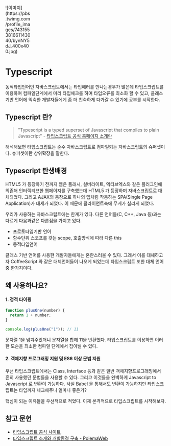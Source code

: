 <div style="width: 80px; height: auto;">![이미지](https://pbs.twimg.com/profile_images/743155381661143040/bynNY5dJ_400x400.jpg)
</div>

# Typescript
동적타입언어인 자바스크립트에서는 타입에러를 만나는경우가 많은데 타입스크립트를 이용하여 컴파일단계에서 미리 타입체크를 하여 타입오류를 최소화 할 수 있고, 클래스기반 언어에 익숙한 개발자들에게 좀 더 친숙하게 다가갈 수 있기에 공부를 시작한다.

## Typescript 란?
> "Typescript is a typed superset of Javascript that compiles to plain Javascript" - [타입스크립트 공식 홈페이지 소개란](https://www.typescriptlang.org/index.html)

해석해보면 타입스크립트는 순수 자바스크립트로 컴파일되는 자바스크립트의 슈퍼셋이다. 슈퍼셋이란 상위확장을 말한다.

## Typescript 탄생배경
HTML5 가 등장하기 전까지 웹은 플래시, 실버라이트, 엑티브엑스와 같은 플러그인에 의존해 인터랙티브한 웹페이지를 구축했는데 HTML5 가 등장하며 자바스크립트로 대체되었다. 그리고 AJAX의 등장으로 하나의 앱처럼 작동하는 SPA(Single Page Application)가 대세가 되었다. 이 때문에 클라이언트측에 무게가 실리게 되었다.

우리가 사용하는 자바스크립트에는 한계가 있다. 다른 언어들(C, C++, Java 등)과는 다르게 다음과같은 다른점을 가지고 있다.

* 프로토타입기반 언어
* 함수단위 스코프를 갖는 scope, 호출방식에 따라 다른 this
* 동적타입언어

클래스 기반 언어를 사용한 개발자들에게는 혼란스러울 수 있다. 그래서 이를 대체하고자 CoffeeScript 와 같은 대체언어들이 나오게 되었는데 타입스크립트 또한 대체 언어중 한가지이다.

## 왜 사용하나요?

#### 1. 정적 타이핑
```javascript
function plusOne(number) {
  return 1 + number;
}

console.log(plusOne("1")); // 11
```
문자열 1을 넘겨주었더니 문자열을 합해 11을 반환했다. 타입스크립트를 이용하면 이러한 모순을 최소한 컴파일 단계에서 잡아낼 수 있다.


#### 2. 객체지향 프로그래밍 지원 및 ES6 이상 문법 지원
우선 타입스크립트에서는 Class, Interface 등과 같은 일반 객체지향프로그래밍에서 흔히 사용했던 문법들을 사용할 수 있다. 그리고 이것들을 완벽하게 Javascript to Javascript 로 변환이 가능하다. 사실 Babel 을 통해서도 변환이 가능하지만 타입스크립트는 타입까지 체크해주니 얼마나 좋은가?

핵심이 되는 이유들을 우선적으로 적었다.
이제 본격적으로 타입스크립트를 시작해보자.



## 참고 문헌
* [타입스크립트 공식 사이트](https://www.typescriptlang.org/index.html)
* [타입스크립트 소개와 개발환경 구축 - PoiemaWeb](https://poiemaweb.com/typescript-introduction)
